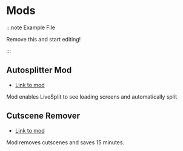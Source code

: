 # Mods

:::note Example File

Remove this and start editing!

:::

## Autosplitter Mod

- [Link to mod](/)

Mod enables LiveSplit to see loading screens and automatically split

## Cutscene Remover

- [Link to mod](/)

Mod removes cutscenes and saves 15 minutes.

